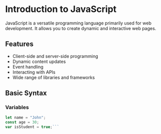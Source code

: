 # Introduction to JavaScript

JavaScript is a versatile programming language primarily used for web development. It allows you to create dynamic and interactive web pages.

## Features

- Client-side and server-side programming
- Dynamic content updates
- Event handling
- Interacting with APIs
- Wide range of libraries and frameworks

## Basic Syntax

### Variables

```javascript
let name = "John";
const age = 30;
var isStudent = true;```
